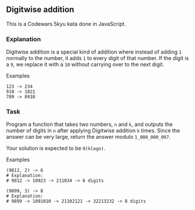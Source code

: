 ## Digitwise addition

This is a Codewars 5kyu kata done in JavaScript.

### Explanation

Digitwise addition is a special kind of addition where instead of adding `1` normally to the number, it adds `1` to every digit of that number. If the digit is a `9`, we replace it with a `10` without carrying over to the next digit.

Examples

```text
123 -> 234
910 -> 1021
789 -> 8910
```

### Task

Program a function that takes two numbers, `n` and `k`, and outputs the number of digits in `n` after applying Digitwise addition `k` times. Since the answer can be very large, return the answer modulo `1_000_000_007`.

Your solution is expected to be `O(klogn)`.

Examples

```text
(9812, 2) -> 6
# Explanation:
# 9812 -> 10923 -> 211034 -> 6 digits

(9899, 3) -> 8
# Explanation:
# 9899 -> 1091010 -> 21102121 -> 32213232 -> 8 digits
```
